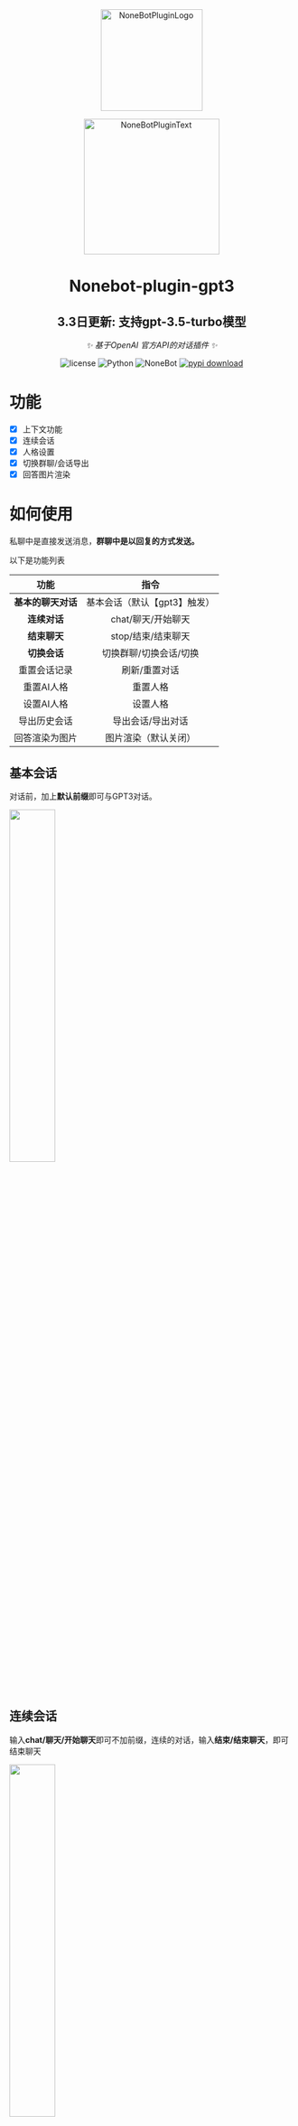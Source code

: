 <div align="center">
  <img src="https://s2.loli.net/2022/06/16/opBDE8Swad5rU3n.png" width="180" height="180" alt="NoneBotPluginLogo">
  <br>
  <p><img src="https://s2.loli.net/2022/06/16/xsVUGRrkbn1ljTD.png" width="240" alt="NoneBotPluginText"></p>
</div>


<div align="center">

# Nonebot-plugin-gpt3
## 3.3日更新: 支持gpt-3.5-turbo模型
_✨ 基于OpenAI 官方API的对话插件 ✨_

<p align="center">
  <img src="https://img.shields.io/github/license/EtherLeaF/nonebot-plugin-colab-novelai" alt="license">
  <img src="https://img.shields.io/badge/python-3.8+-blue.svg" alt="Python">
  <img src="https://img.shields.io/badge/nonebot-2.0.0r4+-red.svg" alt="NoneBot">
  <a href="https://pypi.python.org/pypi/nonebot-plugin-gpt3">
      <img src="https://img.shields.io/pypi/dm/nonebot-plugin-gpt3" alt="pypi download">
  </a>
</p>
</div>

# 功能

- [x] 上下文功能
- [x] 连续会话
- [x] 人格设置
- [x] 切换群聊/会话导出
- [x] 回答图片渲染

# 如何使用

私聊中是直接发送消息，**群聊中是以回复的方式发送。**

以下是功能列表

|        功能        |             指令             |
| :----------------: | :--------------------------: |
| **基本的聊天对话** | 基本会话（默认【gpt3】触发） |
|    **连续对话**    |      chat/聊天/开始聊天      |
|    **结束聊天**    |      stop/结束/结束聊天      |
|    **切换会话**    |    切换群聊/切换会话/切换    |
|    重置会话记录    |        刷新/重置对话         |
|     重置AI人格     |           重置人格           |
|     设置AI人格     |           设置人格           |
|    导出历史会话    |      导出会话/导出对话       |
|   回答渲染为图片   |     图片渲染（默认关闭）     |


## 基本会话

对话前，加上**默认前缀**即可与GPT3对话。

<img src="https://chrisyy-images.oss-cn-chengdu.aliyuncs.com/img/image-20230118155505182.png" width="40%" />

## 连续会话

输入**chat/聊天/开始聊天**即可不加前缀，连续的对话，输入**结束/结束聊天**，即可结束聊天

<img src="https://chrisyy-images.oss-cn-chengdu.aliyuncs.com/img/image-20221217230058979.png" width="40%" />

## 人格设置

预设了**AI助手/猫娘/nsfw猫娘**三种人格，可以通过人格设置切换。内置的设定可以从[这里看到](https://github.com/chrisyy2003/lingyin-bot/blob/main/plugins/gpt3/nonebot_plugin_gpt3/__init__.py#L16-L18)。

<img src="https://chrisyy-images.oss-cn-chengdu.aliyuncs.com/img/image-20221217231703614.png" width="40%" />

同样也可以手动指定人格

<img src="https://chrisyy-images.oss-cn-chengdu.aliyuncs.com/img/image-20221217232155100.png" width="40%" />

## 切换群聊

命令切换+群号即可保留聊天信息并切换群聊。

<img src="https://chrisyy-images.oss-cn-chengdu.aliyuncs.com/img/image-20230118161015957.png" width="40%"/>

切换群聊到702280361

<img src="https://chrisyy-images.oss-cn-chengdu.aliyuncs.com/img/image-20230118161509269.png" width="40%"/>




## 图片渲染

图片渲染可以在配置文件中选择配置是否需要渲染。

<img src="https://chrisyy-images.oss-cn-chengdu.aliyuncs.com/img/image-20221217233729263.png" width="40%" />

# 安装

1.  使用 nb-cli

```
nb plugin install nonebot-plugin-gpt3
```

2.   通过包管理器安装，可以通过nb，pip，或者poetry等方式安装，以pip为例

```
pip install nonebot-plugin-gpt3 -U
```

随后在`bot.py`中加上如下代码，加载插件

```
nonebot.load_plugin('nonebot_plugin_gpt3')
```

# 配置

对于官方OpenAI接口只需配置API Keys即可，所以请填写API在您的配置文件中配置API KEYS

```
openai_api_key = "xxx"                             # API密钥
```

此外可以通过环境变量配置，例如在Linux命令行中输入如下命令之后，直接启动即可

```
openai_api_key="xxx"
```

之后是一些自定义配置，根据注释可以自行修改，如果需要请在对应的配置文件下进行配置。

```
gpt3_command_prefix = "."                          # 基本会话中的指令前缀
openai_api_key = "xxx"                             # API密钥

gpt3_need_at = False                               # 是否需要@才触发命令
gpt3_image_render = False                          # 是否渲染为图片
gpt3_image_limit = 150                             # 长度超过多少才会渲染成图片
gpt3_max_tokens = 1000                             # 回答内容最大长度
gpt3_chat_count_per_day = 150                      # 普通用户每天聊天次数上限
gpt3_model = 'gpt-3.5-turbo'                       # 语言模型
```

## 图片渲染

如果需要开启图片渲染，请在配置文件中，配置`gpt3_image_render = True  `

并安装`playwright`，如果已经安装了`playwright`则请忽略

```
pip3 install playwright && playwright install 
```

>   启动后出现`PyTorch, TensorFlow`等提示问题，**忽略即可**
>
>   ![image-20230118105930615](https://chrisyy-images.oss-cn-chengdu.aliyuncs.com/img/image-20230118105930615.png)
